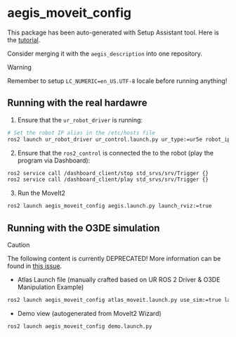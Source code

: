 # aegis_moveit_config

This package has been auto-generated with Setup Assistant tool. Here is the [tutorial](https://moveit.picknik.ai/main/doc/examples/setup_assistant/setup_assistant_tutorial.html).

Consider merging it with the `aegis_description` into one repository.


> [!WARNING]
> Remember to setup `LC_NUMERIC=en_US.UTF-8` locale before running anything!

## Running with the real hardawre
1. Ensure that the `ur_robot_driver` is running:
```bash
# Set the robot IP alias in the /etc/hosts file
ros2 launch ur_robot_driver ur_control.launch.py ur_type:=ur5e robot_ip:=aegis launch_rviz:=false
```
2. Ensure that the `ros2_control` is connected the to the robot (play the program via Dashboard):
```bash
ros2 service call /dashboard_client/stop std_srvs/srv/Trigger {}
ros2 service call /dashboard_client/play std_srvs/srv/Trigger {}
```
3. Run the MoveIt2
```bash
ros2 launch aegis_moveit_config aegis.launch.py launch_rviz:=true
```

## Running with the O3DE simulation

> [!CAUTION]
> The following content is currently DEPRECATED!
> More information can be found in [this issue](https://github.com/AGH-CEAI/aegis_ros/issues/2).

- Atlas Launch file (manually crafted based on UR ROS 2 Driver & O3DE Manipulation Example)
```bash
ros2 launch aegis_moveit_config atlas_moveit.launch.py use_sim:=true launch_rviz:=true
```

- Demo view (autogenerated from MoveIt2 Wizard)
```bash
ros2 launch aegis_moveit_config demo.launch.py
```
